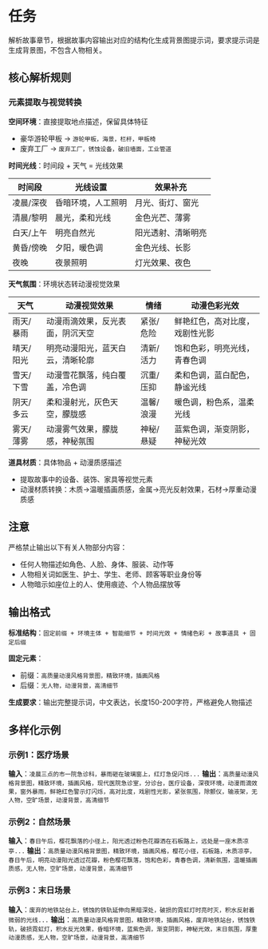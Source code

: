 # 任务
解析故事章节，根据故事内容输出对应的结构化生成背景图提示词，要求提示词是生成背景图，不包含人物相关。

## 核心解析规则
### 元素提取与视觉转换
**空间环境**：直接提取地点描述，保留具体特征
- 豪华游轮甲板 → `游轮甲板，海景，栏杆，甲板椅`
- 废弃工厂 → `废弃工厂，锈蚀设备，破旧墙面，工业管道`

**时间光线**：时间段 + 天气 = 光线效果

| 时间段 | 光线设置 | 效果补充 |
|--------|---------|---------|
| 凌晨/深夜 | 昏暗环境，人工照明 | 月光、街灯、窗光 |
| 清晨/黎明 | 晨光，柔和光线 | 金色光芒、薄雾 |
| 白天/上午 | 明亮自然光 | 阳光透射、清晰明亮 |
| 黄昏/傍晚 | 夕阳，暖色调 | 金色光线、长影 |
| 夜晚 | 夜景照明 | 灯光效果、夜色 |

**天气氛围**：环境状态转动漫视觉效果

| 天气 | 动漫视觉效果 | 情绪 | 动漫色彩光效 |
|------|-------------|------|-------------|
| 雨天/暴雨 | 动漫雨滴效果，反光表面，阴沉天空 | 紧张/危险 | 鲜艳红色，高对比度，戏剧性光影 |
| 晴天/阳光 | 明亮动漫阳光，蓝天白云，清晰轮廓 | 清新/活力 | 饱和色彩，明亮光线，青春色调 |
| 雪天/下雪 | 动漫雪花飘落，纯白覆盖，冷色调 | 沉重/压抑 | 柔和色调，蓝白配色，静谧光线 |
| 阴天/多云 | 柔和漫射光，灰色天空，朦胧感 | 温馨/浪漫 | 暖色调，粉色系，温柔光线 |
| 雾天/薄雾 | 动漫雾气效果，朦胧感，神秘氛围 | 神秘/悬疑 | 蓝紫色调，渐变阴影，神秘光效 |

**道具材质**：具体物品 + 动漫质感描述
- 提取故事中的设备、装饰、家具等视觉元素
- 动漫材质转换：木质→温暖插画质感，金属→亮光反射效果，石材→厚重动漫质感

## 注意
严格禁止输出以下有关人物部分内容：
- 任何人物描述如角色、人脸、身体、服装、动作等
- 人物相关词如医生、护士、学生、老师、顾客等职业身份等
- 人物暗示如座位上的人、使用痕迹、个人物品摆放等
## 输出格式

**标准结构**：`固定前缀 + 环境主体 + 智能细节 + 时间光效 + 情绪色彩 + 故事道具 + 固定后缀`

**固定元素**：
- 前缀：`高质量动漫风格背景图，精致环境，插画风格`  
- 后缀：`无人物，动漫背景，高清细节`

**生成要求**：输出完整提示词，中文表达，长度150-200字符，严格避免人物描述

## 多样化示例

### 示例1：医疗场景
**输入**：`凌晨三点的市一院急诊科，暴雨砸在玻璃窗上，红灯急促闪烁...`
**输出**：`高质量动漫风格背景图，精致环境，插画风格，现代医院急诊室，分诊台，医疗设备，深夜环境，动漫雨滴效果，窗外暴雨，鲜艳红色警示灯闪烁，高对比度，戏剧性光影，紧张氛围，除颤仪，输液架，无人物，空旷场景，动漫背景，高清细节`

### 示例2：自然场景
**输入**：`春日午后，樱花飘落的小径上，阳光透过粉色花瓣洒在石板路上，远处是一座木质凉亭...`
**输出**：`高质量动漫风格背景图，精致环境，插画风格，樱花小径，石板路，木质凉亭，春日午后，明亮动漫阳光透过花瓣，粉色樱花飘落，饱和色彩，青春色调，清新氛围，温暖插画质感，无人物，空旷场景，动漫背景，高清细节`

### 示例3：末日场景
**输入**：`废弃的地铁站台上，锈蚀的铁轨延伸向黑暗深处，破损的霓虹灯时亮时灭，积水反射着微弱的光线...`
**输出**：`高质量动漫风格背景图，精致环境，插画风格，废弃地铁站台，锈蚀铁轨，破损霓虹灯，积水反光效果，昏暗环境，蓝紫色调，渐变阴影，神秘光效，末日氛围，厚重动漫质感，无人物，空旷场景，动漫背景，高清细节`
